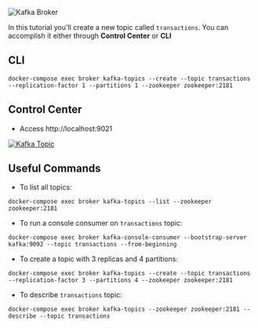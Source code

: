 ![Kafka Broker](https://www.cloudkarafka.com/img/blog/consumer-group-kafka.png)

In this tutorial you'll create a new topic called `transactions`. You can accomplish it either through **Control Center** or **CLI**

## CLI
```
docker-compose exec broker kafka-topics --create --topic transactions --replication-factor 1 --partitions 1 --zookeeper zookeeper:2181
```
## Control Center
* Access http://localhost:9021

[![Kafka Topic](https://j.gifs.com/ANk2zp.gif)](http://www.youtube.com/watch?v=jGEv246l6fc "Kafka Topic")

## Useful Commands
* To list all topics:
```
docker-compose exec broker kafka-topics --list --zookeeper zookeeper:2181
```

* To run a console consumer on `transactions` topic:
```
docker-compose exec broker kafka-console-consumer --bootstrap-server kafka:9092 --topic transactions --from-beginning
```

* To create a topic with 3 replicas and 4 partitions:
```
docker-compose exec broker kafka-topics --create --topic transactions --replication-factor 3 --partitions 4 --zookeeper zookeeper:2181
```

* To describe `transactions` topic:
```
docker-compose exec broker kafka-topics --zookeeper zookeeper:2181 --describe --topic transactions 
```